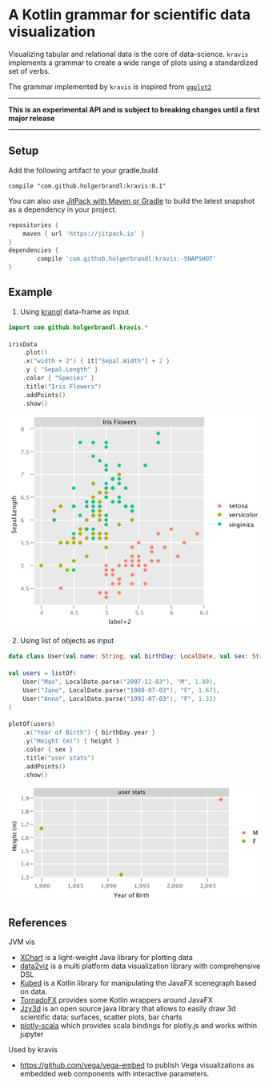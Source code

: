 # A Kotlin grammar for scientific data visualization


Visualizing tabular and relational data is the core of data-science. `kravis` implements a grammar to create a wide range of plots using a standardized set of verbs.



The grammar implemented by `kravis` is inspired from [`ggplot2`](http://ggplot2.org/)


---

**This is an experimental API and is subject to breaking changes until a first major release**

---

## Setup


Add the following artifact to your gradle.build

```
compile "com.github.holgerbrandl:kravis:0.1"
```

You can also use [JitPack with Maven or Gradle](https://jitpack.io/#holgerbrandl/kravis/-SNAPSHOT) to build the latest snapshot as a dependency in your project.

```groovy
repositories {
    maven { url 'https://jitpack.io' }
}
dependencies {
        compile 'com.github.holgerbrandl:kravis:-SNAPSHOT'
}
```

## Example

1. Using [krangl](https://github.com/holgerbrandl/krangl) data-frame as input

```kotlin
import com.github.holgerbrandl.kravis.*

irisData
    .plot()
    .x("width + 2") { it["Sepal.Width"] + 2 } 
    .y { "Sepal.Length" }
    .color { "Species" }
    .title("Iris Flowers")
    .addPoints()
    .show()
```

![](.README_images/59d702d4.png)

2. Using list of objects as input

```kotlin
data class User(val name: String, val birthDay: LocalDate, val sex: String, val height: Double) {}

val users = listOf(
    User("Max", LocalDate.parse("2007-12-03"), "M", 1.89),
    User("Jane", LocalDate.parse("1980-07-03"), "F", 1.67),
    User("Anna", LocalDate.parse("1992-07-03"), "F", 1.32)
)

plotOf(users)
    .x("Year of Birth") { birthDay.year }
    .y("Height (m)") { height }
    .color { sex }
    .title("user stats")
    .addPoints()
    .show()
```
![](.README_images/2761d77d.png)

## References

JVM vis
* [XChart](https://github.com/timmolter/XChart) is a light-weight Java library for plotting data
* [data2viz](https://github.com/data2viz/data2viz) is a multi platform data visualization library with comprehensive DSL
* [Kubed](https://github.com/hudsonb/kubed/) is a Kotlin library for manipulating the JavaFX scenegraph based on data.
* [TornadoFX](https://github.com/edvin/tornadofx/wiki/Charts) provides some Kotlin wrappers around JavaFX
* [Jzy3d](http://www.jzy3d.org/) is an open source java library that allows to easily draw 3d scientific data: surfaces, scatter plots, bar charts
* [plotly-scala](https://github.com/alexarchambault/plotly-scala) which provides scala bindings for plotly.js and works within jupyter


Used by kravis
* https://github.com/vega/vega-embed to publish Vega visualizations as embedded web components with interactive parameters.

